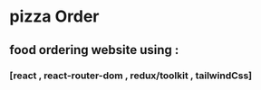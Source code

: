# pizza Order

## food ordering website using :

### [react , react-router-dom , redux/toolkit , tailwindCss]

